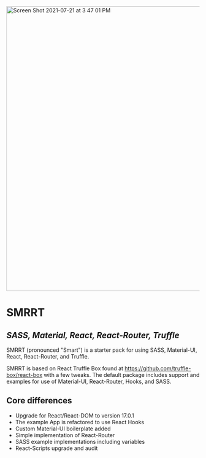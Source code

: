 <img width="742" alt="Screen Shot 2021-07-21 at 3 47 01 PM" src="https://user-images.githubusercontent.com/464211/126550629-1cebfd23-c30c-4335-a76d-a297498180f8.png">

# SMRRT
## _SASS, Material, React, React-Router, Truffle_

SMRRT (pronounced "Smart") is a starter pack for using SASS, Material-UI, React, React-Router, and Truffle.

SMRRT is based on React Truffle Box found at https://github.com/truffle-box/react-box with a few tweaks. The default package includes support and examples for use of Material-UI, React-Router, Hooks, and SASS.

## Core differences
 - Upgrade for React/React-DOM to version 17.0.1
 - The example App is refactored to use React Hooks
 - Custom Material-UI boilerplate added
 - Simple implementation of React-Router
 - SASS example implementations including variables
 - React-Scripts upgrade and audit
